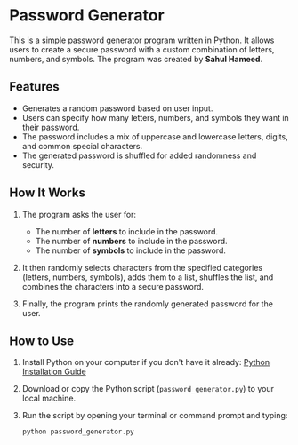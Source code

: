# Password Generator

This is a simple password generator program written in Python. It allows users to create a secure password with a custom combination of letters, numbers, and symbols. The program was created by **Sahul Hameed**.

## Features

- Generates a random password based on user input.
- Users can specify how many letters, numbers, and symbols they want in their password.
- The password includes a mix of uppercase and lowercase letters, digits, and common special characters.
- The generated password is shuffled for added randomness and security.

## How It Works

1. The program asks the user for:
   - The number of **letters** to include in the password.
   - The number of **numbers** to include in the password.
   - The number of **symbols** to include in the password.
   
2. It then randomly selects characters from the specified categories (letters, numbers, symbols), adds them to a list, shuffles the list, and combines the characters into a secure password.

3. Finally, the program prints the randomly generated password for the user.

## How to Use

1. Install Python on your computer if you don't have it already: [Python Installation Guide](https://www.python.org/downloads/)
2. Download or copy the Python script (`password_generator.py`) to your local machine.
3. Run the script by opening your terminal or command prompt and typing:

   ```bash
   python password_generator.py
